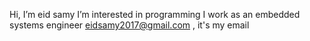  Hi, I’m eid samy
 I’m interested in programming
 I work as an embedded systems engineer
 eidsamy2017@gmail.com , it's my email 

<!---
eid15899/eid15899 is a ✨ special ✨ repository because its `README.md` (this file) appears on your GitHub profile.
You can click the Preview link to take a look at your changes.
--->
